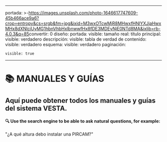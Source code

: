 * * *

portada: >-<https://images.unsplash.com/photo-1646617747609-45b466ace9a6?crop=entropy&cs=srgb&fm=jpg&ixid=M3wxOTcwMjR8MHwxfHNlYXJjaHwxMHx8dXNlciUyMG1hbnVhbHxlbnwwfHx8fDE3MDEyNjE0NTd8MA&ixlib=rb-4.0.3&q=85>convertir: 0
diseño: portada: visible: tamaño real: título principal: visible: verdadero descripción: visible: tabla de verdad de contenido: visible: verdadero esquema: visible: verdadero paginación:

    visible: true

* * *

# 📚 MANUALES Y GUÍAS

## Aquí puede obtener todos los manuales y guías del sistema VESTA.

#### 🔍 Use the search engine to be able to ask natural questions, for example:

"¿A qué altura debo instalar una PIRCAM?"
